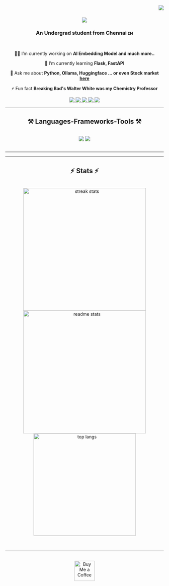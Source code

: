 <img align="right" src="https://visitor-badge.laobi.icu/badge?page_id=Tharunmoonwalker.Tharunmoonwalker" />

<h1 align="center">
    <img src="https://readme-typing-svg.herokuapp.com/?font=Righteous&size=35&center=true&vCenter=true&width=500&height=70&duration=4000&lines=Hello+There!+👋;+I'm+Tharun+Karthick!;" />
</h1>

<h3 align="center">An Undergrad student from Chennai ɪɴ</h3>

<br/>

<div align="center">
 
 👨‍💻 I’m currently working on **AI Embedding Model and much more..**
 
 🌱 I’m currently learning **Flask, FastAPI**

💬 Ask me about **Python, Ollama, Huggingface ... or even Stock market [here](https://github.com/Tharunmoonwalker/Tharunmoonwalker/issues)**

⚡ Fun fact **Breaking Bad's Walter White was my Chemistry Professor**

 </div>
 
<div align="center"> 
  <a href="mailto:karthicktharun11@gmail.com">
    <img src="https://img.shields.io/badge/Gmail-333333?style=for-the-badge&logo=gmail&logoColor=red" />
  </a>
  <a href="https://www.linkedin.com/in/tharun-karthick-865500259/" target="_blank">
    <img src="https://img.shields.io/badge/LinkedIn-0077B5?style=for-the-badge&logo=linkedin&logoColor=white" target="_blank" />
  </a>
  <a href="https://www.instagram.com/duh.itz_tharunn/">
      <img src="https://img.shields.io/badge/Instagram-333333?style=for-the-badge&logo=instagram&logoColor=pink" />
  </a>
    <a href="https://leetcode.com/Tharun_Karthick/">
        <img src="https://img.shields.io/badge/Leetcode-333333?style=for-the-badge&logo=leetcode&logoColor=yellow"/>
    </a>
    <a href="https://huggingface.co/tharunkarthick">
        <img src="https://img.shields.io/badge/Huggingface-333333?style=for-the-badge&logo=huggingface&logoColor=yellow"/>        
    </a>
</div>

 <hr/>
 
<h2 align="center">⚒️ Languages-Frameworks-Tools ⚒️</h2>
<br/>
<div align="center">
    <img src="https://skillicons.dev/icons?i=react,bootstrap,mui,html,css,vscode,github,figma,tailwind,git,r" />
    <img src="https://skillicons.dev/icons?i=nodejs,python,javascript,typescript,express,firebase,mongodb,c,java,nextjs,mysql,flask" /><br>
</div>

<br/>
<hr/>

<hr/>

<h2 align="center">⚡ Stats ⚡</h2>
<br>
<div align=center>
   <img width=390 src="https://streak-stats.demolab.com/?user=Tharunmoonwalker&count_private=true&theme=react&border_radius=10" alt="streak stats"/>
  <img width=390 src="https://github-readme-stats.vercel.app/api?username=Tharunmoonwalker&count_private=true&show_icons=true&theme=react&rank_icon=github&border_radius=10" alt="readme stats" />
  <br/>
  <img width=325 align="center" src="https://github-readme-stats.vercel.app/api/top-langs/?username=Tharunmoonwalker&hide=HTML&langs_count=8&layout=compact&theme=react&border_radius=10&size_weight=0.5&count_weight=0.5&exclude_repo=github-readme-stats" alt="top langs" />
</div>
<br/><br/>

<hr/>

<br/>

<div align="center">
<a href='https://www.instagram.com/duh.itz_tharunn/'_blank'><img height='64' style='border:0px;height:64px;' src='https://storage.ko-fi.com/cdn/kofi1.png?v=3' border='0' alt='Buy Me a Coffee' /></a>
</div>

<br/>
